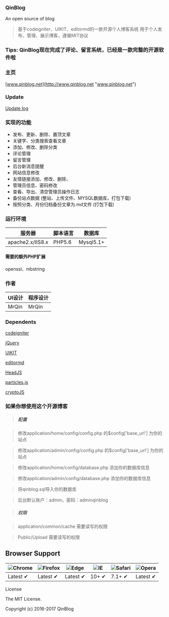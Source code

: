 
### QinBlog
An open source of blog
> 基于codeigniter、UIKIT、editormd的一款开源个人博客系统
> 用于个人发布、管理、展示博客，遵循MIT协议

### Tips: QinBlog现在完成了评论、留言系统，已经是一款完整的开源软件啦

### 主页
[www.qinblog.net](http://www.qinblog.net "www.qinblog.net")

### Update

[Update log](https://github.com/wazsmwazsm/QinBlog/blob/master/UPDATE.md)

### 实现的功能
- 发布、更新、删除、置顶文章
- 关键字、分类搜索查看文章
- 添加、修改、删除分类
- 评论管理 
- 留言管理 
- 后台新消息提醒
- 网站信息修改
- 友情链接添加、修改、删除、
- 管理员信息、密码修改
- 查看、导出、清空管理员操作日志
- 备份站点数据 (整站、上传文件、MYSQL数据库，打包下载)
- 按照分类、月份归档备份文章为.md文件 (打包下载)

### 运行环境

| 服务器  |  脚本语言  | 数据库 |
| ------------ | ------------ | ------------ |
| apache2.x/IIS8.x  | PHP5.6  | Mysql5.1+  |

#### 需要的额外PHP扩展
openssl、mbstring


### 作者
| UI设计  |  程序设计  |
| ------------ | ------------ |
| MrQin  | MrQin  | 


### Dependents
 [codeigniter](http://www.codeigniter.com/ "codeigniter") 
 
 [jQuery](http://jquery.com/ "jQuery")
 
 [UIKIT](https://getuikit.com/ "UIKIT") 
 
 [editormd](https://pandao.github.io/editor.md/ "editormd") 
 
 [HeadJS](http://headjs.com/ "HeadJS") 
 
 [particles.js](http://vincentgarreau.com/particles.js/ "particles.js") 
 
 [cryptoJS](https://github.com/brix/crypto-js "cryptoJS") 

### 如果你想使用这个开源博客
> ##### 配置

> 修改application/home/config/config.php 的$config['base_url'] 为你的站点

> 修改application/admin/config/config.php 的$config['base_url'] 为你的站点

> 修改application/home/config/database.php 添加你的数据库信息

> 修改application/admin/config/database.php 添加你的数据库信息

> 将qinblog.sql导入你的数据库

> 后台默认账户：admin，密码：adminqinblog

> ##### 权限

> application/common/cache 需要读写的权限

> Public/Upload 需要读写的权限

## Browser Support

![Chrome](https://raw.github.com/alrra/browser-logos/master/src/chrome/chrome_48x48.png) | ![Firefox](https://raw.github.com/alrra/browser-logos/master/src/firefox/firefox_48x48.png) | ![Edge](https://raw.github.com/alrra/browser-logos/master/src/edge/edge_48x48.png) | ![IE](https://raw.github.com/alrra/browser-logos/master/src/archive/internet-explorer_9-11/internet-explorer_9-11_48x48.png) | ![Safari](https://raw.github.com/alrra/browser-logos/master/src/safari/safari_48x48.png) | ![Opera](https://raw.github.com/alrra/browser-logos/master/src/opera/opera_48x48.png)
--- | --- | --- | --- | --- | --- |
Latest ✔ | Latest ✔ | Latest ✔ | 10+ ✔ | 7.1+ ✔ | Latest ✔ |


License

The MIT License.

Copyright (c) 2016-2017 QinBlog
